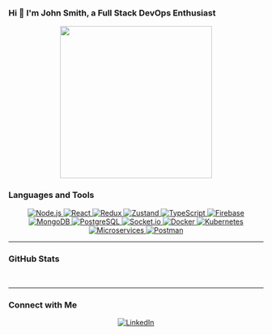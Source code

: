 ### **Hi 👋 I'm John Smith, a Full Stack DevOps Enthusiast**
<div align="center">
    <img src="https://user-images.githubusercontent.com/97904458/200912394-9ab7bea1-30fa-4a70-a460-d53e759c511c.gif" style="width: 300px;" alt="">
</div>

### **Languages and Tools**  
<p align="center">
    <a href="https://nodejs.org" target="_blank" rel="noreferrer">
        <img src="https://img.shields.io/badge/Node.js-6DA55F?style=for-the-badge&logo=node.js&logoColor=white" alt="Node.js" />
    </a>
    <a href="https://reactjs.org/" target="_blank" rel="noreferrer">
        <img src="https://img.shields.io/badge/React-%2320232a.svg?style=for-the-badge&logo=react&logoColor=%2361DAFB" alt="React" />
    </a>
    <a href="https://redux.js.org/" target="_blank" rel="noreferrer">
        <img src="https://img.shields.io/badge/Redux-764ABC?style=for-the-badge&logo=redux&logoColor=white" alt="Redux" />
    </a>
    <a href="https://zustand-demo.pmnd.rs/" target="_blank" rel="noreferrer">
        <img src="https://img.shields.io/badge/Zustand-000000?style=for-the-badge&logo=zustand&logoColor=white" alt="Zustand" />
    </a>
    <a href="https://www.typescriptlang.org/" target="_blank" rel="noreferrer">
        <img src="https://img.shields.io/badge/TypeScript-3178C6?style=for-the-badge&logo=typescript&logoColor=white" alt="TypeScript" />
    </a>
    <a href="https://firebase.google.com/" target="_blank" rel="noreferrer">
        <img src="https://img.shields.io/badge/Firebase-FFCA28?style=for-the-badge&logo=firebase&logoColor=white" alt="Firebase" />
    </a>
    <a href="https://www.mongodb.com/" target="_blank" rel="noreferrer">
        <img src="https://img.shields.io/badge/MongoDB-%234ea94b.svg?style=for-the-badge&logo=mongodb&logoColor=white" alt="MongoDB" />
    </a>
    <a href="https://www.postgresql.org/" target="_blank" rel="noreferrer">
        <img src="https://img.shields.io/badge/PostgreSQL-%23316192.svg?style=for-the-badge&logo=postgresql&logoColor=white" alt="PostgreSQL" />
    </a>
    <a href="https://socket.io/" target="_blank" rel="noreferrer">
        <img src="https://img.shields.io/badge/Socket.io-%23000000.svg?style=for-the-badge&logo=socket.io&logoColor=white" alt="Socket.io" />
    </a>
    <a href="https://www.docker.com/" target="_blank" rel="noreferrer">
        <img src="https://img.shields.io/badge/Docker-2496ED?style=for-the-badge&logo=docker&logoColor=white" alt="Docker" />
    </a>
    <a href="https://kubernetes.io/" target="_blank" rel="noreferrer">
        <img src="https://img.shields.io/badge/Kubernetes-326CE5?style=for-the-badge&logo=kubernetes&logoColor=white" alt="Kubernetes" />
    </a>
    <a href="https://microservices.io/" target="_blank" rel="noreferrer">
        <img src="https://img.shields.io/badge/Microservices-%2320232a.svg?style=for-the-badge&logo=microservices&logoColor=white" alt="Microservices" />
    </a>
    <a href="https://www.postman.com/" target="_blank" rel="noreferrer">
        <img src="https://img.shields.io/badge/Postman-FF6C37?style=for-the-badge&logo=postman&logoColor=white" alt="Postman" />
    </a>
</p>

---

### **GitHub Stats**  
<div align="center">
    <img src="https://github-readme-stats.vercel.app/api/top-langs/?username=johnsmith&theme=dark&hide_border=true&include_all_commits=false&count_private=false&layout=compact" alt="">
    <br>
    <img src="https://github-readme-stats.vercel.app/api?username=johnsmith&theme=dark&hide_border=true&include_all_commits=false&count_private=false" alt="">
    <img src="https://github-readme-streak-stats.herokuapp.com/?user=johnsmith&theme=dark&hide_border=true" alt="">
</div>

---

### **Connect with Me**  
<p align="center">
    <a href="https://www.linkedin.com/in/johnsmith" target="_blank">
        <img src="https://img.shields.io/badge/LinkedIn-0077B5?style=for-the-badge&logo=linkedin&logoColor=white" alt="LinkedIn" />
    </a>
</p>
